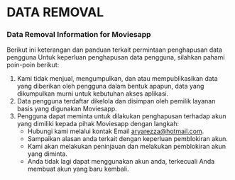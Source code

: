# DATA REMOVAL
### Data Removal Information for Moviesapp
Berikut ini keterangan dan panduan terkait permintaan penghapusan data pengguna
Untuk keperluan penghapusan data pengguna, silahkan pahami poin-poin berikut:
1. Kami tidak menjual, mengumpulkan, dan atau mempublikasikan data yang diberikan oleh pengguna dalam bentuk apapun, data yang dikumpulkan murni untuk kebutuhan akses aplikasi.
2. Data pengguna terdaftar dikelola dan disimpan oleh pemilik layanan basis yang digunakan Moviesapp.
3. Pengguna dapat meminta untuk dilakukan penghapusan terhadap akun yang dimiliki kepada pihak Moviesapp dengan langkah:
   - Hubungi kami melalui kontak Email aryarezza@hotmail.com.
   - Sampaikan alasan anda terkait dengan keperluan pemblokiran akun.
   - Kami akan melakukan peninjauan dan melakukan pemblokiran akun yang diminta.
   - Anda tidak lagi dapat menggunakan akun anda, terkecuali Anda membuat akun yang baru kembali.
